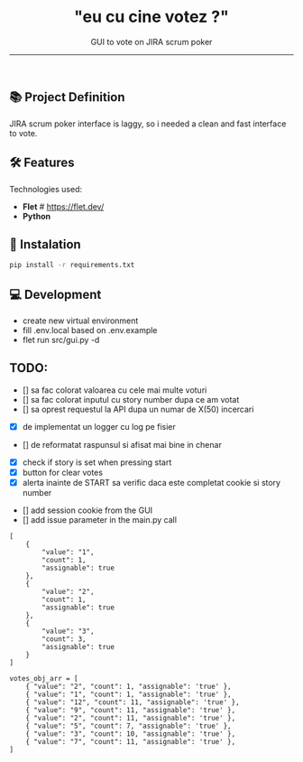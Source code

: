 
<h1 align="center">
<br>
  "eu cu cine votez ?"
</h1>

<p align="center">GUI to vote on JIRA scrum poker</p>

<hr />
<br />


## 📚 Project Definition

JIRA scrum poker interface is laggy, so i needed a clean and fast interface to vote.


## 🛠️ Features

Technologies used:

- **Flet** # https://flet.dev/
- **Python**


## 🚀 Instalation
```sh
pip install -r requirements.txt
```

## 💻 Development
- create new virtual environment
- fill .env.local based on .env.example
- flet run src/gui.py -d

## TODO:
- [] sa fac colorat valoarea cu cele mai multe voturi
- [] sa fac colorat inputul cu story number dupa ce am votat
- [] sa oprest requestul la API dupa un numar de X(50) incercari
- [x] de implementat un logger cu log pe fisier
- [] de reformatat raspunsul si afisat mai bine in chenar
- [x] check if story is  set when pressing start
- [x] button for clear votes
- [x] alerta inainte de START sa verific daca este completat cookie si story number
- [] add  session cookie from the GUI
- [] add issue parameter in the main.py call

```
[
    {
        "value": "1",
        "count": 1,
        "assignable": true
    },
    {
        "value": "2",
        "count": 1,
        "assignable": true
    },
    {
        "value": "3",
        "count": 3,
        "assignable": true
    }
]

votes_obj_arr = [
    { "value": "2", "count": 1, "assignable": 'true' },
    { "value": "1", "count": 1, "assignable": 'true' },
    { "value": "12", "count": 11, "assignable": 'true' },
    { "value": "9", "count": 11, "assignable": 'true' },
    { "value": "2", "count": 11, "assignable": 'true' },
    { "value": "5", "count": 7, "assignable": 'true' },
    { "value": "3", "count": 10, "assignable": 'true' },
    { "value": "7", "count": 11, "assignable": 'true' },
]
```